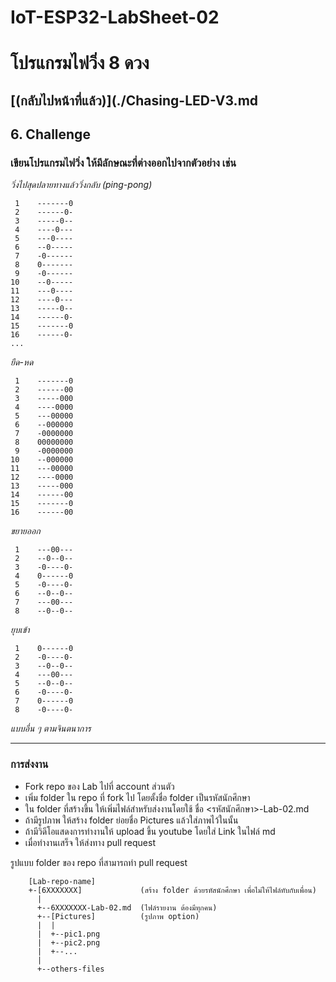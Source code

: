 # IoT-ESP32-LabSheet-02
# โปรแกรมไฟวิ่ง 8 ดวง
## [(กลับไปหน้าที่แล้ว)](./Chasing-LED-V3.md

## 6. Challenge

### เขียนโปรแกรมไฟวิ่ง ให้มีลักษณะที่ต่างออกไปจากตัวอย่าง เช่น
   
*วิ่งไปสุดปลายทางแล้ววิ่งกลับ (ping-pong)*
```
 1    -------0
 2    ------0-
 3    -----0--
 4    ----0---
 5    ---0----
 6    --0-----
 7    -0------
 8    0-------
 9    -0------
10    --0-----
11    ---0----
12    ----0---
13    -----0--
14    ------0-
15    -------0
16    ------0-
...
```

*ยืด-หด*
```
 1    -------0
 2    ------00
 3    -----000
 4    ----0000
 5    ---00000
 6    --000000
 7    -0000000
 8    00000000
 9    -0000000
10    --000000
11    ---00000
12    ----0000
13    -----000
14    ------00
15    -------0
16    ------00
```

*ขยายออก*
```
 1    ---00---
 2    --0--0--
 3    -0----0-
 4    0------0
 5    -0----0-
 6    --0--0--
 7    ---00---
 8    --0--0--
```


*ยุบเข้า*
```
 1    0------0
 2    -0----0-
 3    --0--0--
 4    ---00---
 5    --0--0--
 6    -0----0-
 7    0------0
 8    -0----0-
```

*แบบอื่น ๆ ตามจินตนาการ*

---

### การส่งงาน
- Fork repo ของ Lab ไปที่ account ส่วนตัว
- เพิ่ม folder ใน repo ที่ fork ไป โดยตั้งชื่อ folder เป็นรหัสนักศึกษา
- ใน folder ที่สร้างขึ้น ให้เพิ่มไฟล์สำหรับส่งงานโดยใช้ ชื่อ <รหัสนักศึกษา>-Lab-02.md
- ถ้ามีรูปภาพ ให้สร้าง folder ย่อยชื่อ Pictures แล้วใส่ภาพไว้ในนั้น
- ถ้ามีวิดีโอแสดงการทำงานให้ upload ขึ้น youtube โดยใส่ Link ในไฟล์ md
- เมื่อทำงานเสร็จ ให้ส่งทาง  pull request 

รูปแบบ folder ของ repo ที่สามารถทำ pull request

```
    [Lab-repo-name]
    +-[6XXXXXXX]             (สร้าง folder ด้วยรหัสนักศึกษา เพื่อไม่ให้ไฟล์ทับกับเพื่อน)
      |
      +--6XXXXXXX-Lab-02.md  (ไฟล์รายงาน ต้องมีทุกคน) 
      +--[Pictures]          (รูปภาพ option)
      |  |
      |  +--pic1.png
      |  +--pic2.png 
      |  +--...
      |    
      +--others-files

```